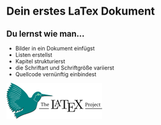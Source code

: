 # Dein erstes LaTex Dokument


## Du lernst wie man...

- Bilder in ein Dokument einfügst
- Listen erstellst
- Kapitel strukturierst
- die Schriftart und Schriftgröße variierst
- Quellcode vernünftig einbindest

<img src="latex2.png" alt="latex" width="250"/>
